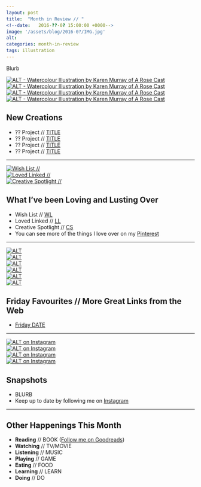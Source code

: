 ```yaml
---
layout: post
title:  "Month in Review // "
<!--date:   2016-??-0? 15:00:00 +0000-->
image: '/assets/blog/2016-0?/IMG.jpg'
alt: 
categories: month-in-review
tags: illustration
---
```



Blurb

<div class="row">
	<div class="col-md-6">
		<a href="LINK" title="TITLE - Watercolour Illustration by Karen Murray of A Rose Cast"><img src="IMG.jpg" alt="ALT - Watercolour Illustration by Karen Murray of A Rose Cast" title="TITLE - Watercolour Illustration by Karen Murray of @arosecast"></a>
	</div>
	<div class="col-md-6">
		<a href="LINK" title="TITLE - Watercolour Illustration by Karen Murray of A Rose Cast"><img src="IMG.jpg" alt="ALT - Watercolour Illustration by Karen Murray of A Rose Cast" title="TITLE - Watercolour Illustration by Karen Murray of @arosecast"></a>
	</div>
</div>
<div class="row">
	<div class="col-md-6">
		<a href="LINK" title="TITLE - Watercolour Illustration by Karen Murray of A Rose Cast"><img src="IMG.jpg" alt="ALT - Watercolour Illustration by Karen Murray of A Rose Cast" title="TITLE - Watercolour Illustration by Karen Murray of @arosecast"></a>
	</div>
	<div class="col-md-6">
		<a href="LINK" title="TITLE - Watercolour Illustration by Karen Murray of A Rose Cast"><img src="IMG.jpg" alt="ALT - Watercolour Illustration by Karen Murray of A Rose Cast" title="TITLE - Watercolour Illustration by Karen Murray of @arosecast"></a>
	</div>
</div>

New Creations
---
+ ?? Project // [TITLE](URL)
+ ?? Project // [TITLE](URL)
+ ?? Project // [TITLE](URL)
+ ?? Project // [TITLE](URL)

* * *

<div class="row">
	<div class="col-md-4">
		<a href="LINK" title="Wish List // "><img src="/assets/blog/2016-0?/IMG.jpg" alt="Wish List // " title="Wish List // "></a>
	</div>
	<div class="col-md-4">
		<a href="LINK" title="Loved Linked // "><img src="/assets/blog/2016-0?/IMG.jpg" alt="Loved Linked // " title="Loved Linked // "></a>
	</div>
	<div class="col-md-4">
		<a href="LINK" title="Creative Spotlight // "><img src="/assets/blog/2016-0?/IMG.jpg" alt="Creative Spotlight // " title="Creative Spotlight // "></a>
	</div>
</div>

What I’ve been Loving and Lusting Over
---
+ Wish List // [WL]({URL)
+ Loved Linked // [LL]({URL)
+ Creative Spotlight // [CS]({URL)
+ You can see more of the things I love over on my [Pinterest](http://pinterest.com/arosecast)

* * *

<div class="row">
	<div class="col-md-4">
		<a href="LINK" title="Friday Favourites // DATE"><img src="IMG" alt="ALT" title="TITLE"></a>
	</div>
	<div class="col-md-4">
		<a href="LINK" title="Friday Favourites // DATE"><img src="IMG" alt="ALT" title="TITLE"></a>
	</div>
	<div class="col-md-4">
		<a href="LINK" title="Friday Favourites // DATE"><img src="IMG" alt="ALT" title="TITLE"></a>
	</div>
</div>

<div class="row">
	<div class="col-md-4">
		<a href="LINK" title="Friday Favourites // DATE"><img src="IMG" alt="ALT" title="TITLE"></a>
	</div>
	<div class="col-md-4">
		<a href="LINK" title="Friday Favourites // DATE"><img src="IMG" alt="ALT" title="TITLE"></a>
	</div>
	<div class="col-md-4">
		<a href="LINK" title="Friday Favourites // DATE"><img src="IMG" alt="ALT" title="TITLE"></a>
	</div>
</div>

Friday Favourites // More Great Links from the Web
---
+ [Friday DATE]()

* * *

<div class="row">
	<div class="col-md-6">
		<a href="LINK" title="TITLE on Instagram"><img src="/assets/blog/2016-0?/IMG.jpg" alt="ALT on Instagram" title="TITLE on Instagram"></a>
	</div>
	<div class="col-md-6">
		<a href="LINK" title="TITLE on Instagram"><img src="/assets/blog/2016-0?/IMG.jpg" alt="ALT on Instagram" title="TITLE on Instagram"></a>
	</div>
</div>
<div class="row">
	<div class="col-md-6">
		<a href="LINK" title="TITLE on Instagram"><img src="/assets/blog/2016-0?/IMG.jpg" alt="ALT on Instagram" title="TITLE on Instagram"></a>
	</div>
	<div class="col-md-6">
		<a href="LINK" title="TITLE on Instagram"><img src="/assets/blog/2016-0?/IMG.jpg" alt="ALT on Instagram" title="TITLE on Instagram"></a>
	</div>
</div>

<img src="/assets/cs-paper-01.jpg" style="display: none;">

Snapshots
---
+ BLURB
+ Keep up to date by following me on [Instagram](http://instagram.com/arosecast)

* * *

Other Happenings This Month
---
+ <strong>Reading</strong> // BOOK ([Follow me on Goodreads](https://www.goodreads.com/user/show/1680658-karen-murray))
+ <strong>Watching</strong> // TV/MOVIE
+ <strong>Listening</strong> // MUSIC
+ <strong>Playing</strong> // GAME
+ <strong>Eating</strong> // FOOD
+ <strong>Learning</strong> // LEARN
+ <strong>Doing</strong> // DO